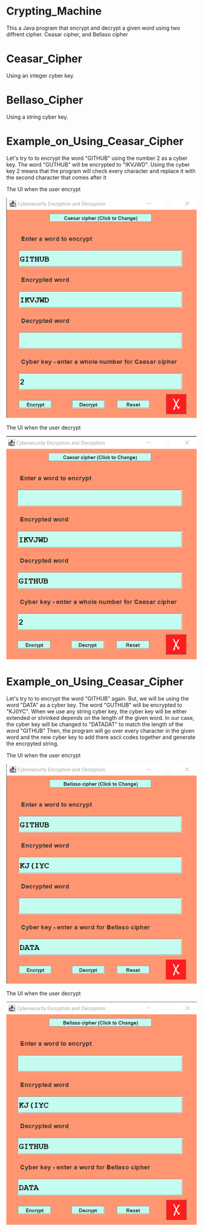 # Crypting_Machine
This a Java program that encrypt and decrypt a given word using two diffrent cipher. Ceasar cipher, and Bellaso cipher

# Ceasar_Cipher
Using an integer cyber key. 

# Bellaso_Cipher
Using a string cyber key. 

# Example_on_Using_Ceasar_Cipher
Let's try to to encrypt the word "GITHUB" using the number 2 as a cyber key.
The word "GUTHUB" will be encrypted to "IKVJWD". Using the cyber key 2 means that the program will check every character and replace it with the second character that comes after it  

The UI when the user encrypt

![](https://github.com/asemshaath/Crypting_Machine/blob/main/Screenshots/Encrypting%20Ceasar.png)


The UI when the user decrypt

![](https://github.com/asemshaath/Crypting_Machine/blob/main/Screenshots/Decrypting%20Ceasar.png)

# Example_on_Using_Ceasar_Cipher
Let's try to to encrypt the word "GITHUB" again. But, we will be using the word "DATA" as a cyber key.
The word "GUTHUB" will be encrypted to "KJ(IYC".
When we use any string cyber key, the cyber key will be either extended or shrinked depends on the length of the given word. In our case, the cyber key will be changed to "DATADAT" to match the length of the word "GITHUB" Then, the program will go over every character in the given word and the new cyber key to add there ascii codes together and generate the encrpyted string.  

The UI when the user encrypt

![](https://github.com/asemshaath/Crypting_Machine/blob/main/Screenshots/Encrypting%20Bellaso.png)


The UI when the user decrypt

![](https://github.com/asemshaath/Crypting_Machine/blob/main/Screenshots/Decrypting%20Bellaso.png)
